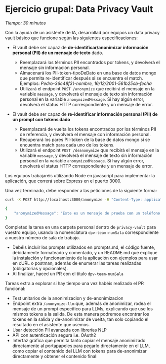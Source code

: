 # Ejercicio grupal: Data Privacy Vault

_Tiempo: 30 minutos_

Con la ayuda de un asistente de IA, desarrollad por equipos un data privacy vault básico que funcione según las siguientes especificaciones:
- El vault debe ser capaz de **de-identificar/anonimizar información personal (PII) de un mensaje de texto** dado.
    - Reemplazará los términos PII encontrados por tokens, y devolverá el mensaje sin información personal.
    - Almacenará los PII-token-tipoDeDato en una base de datos mongo que permita re-identificar después si se encuentra el match. Ejemplos: _Pedro-36c48f31-nombre, 16/12/2001-561b25cb-fecha_
    - Utilizará el endpoint `POST /anonymize` que recibirá el mensaje en la variable `message`, y devolverá el mensaje de texto sin información personal en la variable `anonymizedMessage`. Si hay algún error, devolverá el status HTTP correspondiente y un mensaje de error.

- El vault debe ser capaz de **re-identificar información personal (PII) de un prompt con tokens dado**
    - Reemplazará de vuelta los tokens encontrados por los términos PII de referencia, y devolverá el mensaje con información personal.
    - Recuperará los pares PII-token de la base de datos mongo si se encuentra match para cada uno de los tokens.
    - Utilizará el endpoint `POST /deanonymize` que recibirá el mensaje en la variable `message`, y devolverá el mensaje de texto sin información personal en la variable `anonymizedMessage`. Si hay algún error, devolverá el status HTTP correspondiente y un mensaje de error.

Los equipos trabajaréis utilizando Node en javascript para implementar la aplicación, que correrá sobre Express en el puerto 3000.

Una vez terminado, debe responder a las peticiones de la siguiente forma:

```sh
curl -X POST http://localhost:3000/anonymize -H "Content-Type: application/json" -d '{"message":"Este es un mensaje de prueba con un teléfono 123-456-7890, un email ejemplo@dominio.com, un nombre Pedro, una fecha de nacimiento 16/12/2001 y un número de DNI español 53651397K."}'
```

```sh
{
    "anonymizedMessage": "Este es un mensaje de prueba con un teléfono af9cbdc2, un email cdd42026, un nombre 36c48f31, una fecha de nacimiento 561b25cb y un número de DNI español 2c37a5d4."
}
```

Completad la tarea en una carpeta personal dentro de `privacy-vault` para vuestro equipo, usando la nomenclatura `dpv-team-numSala` correspondiente a vuestro número de sala de trabajo.
- Debéis incluir los prompts utilizados en prompts.md, el código fuente, debidamente formateado y comentado, y un README.md que explique la instalación y funcionamiento de la aplicación con ejemplos para usar en cURL o postman, además de enumerar las tareas realizadas (obligatorias y opcionales).
- Al finalizar, haced un PR con el título `dpv-team-numSala`

Tareas extra a explorar si hay tiempo una vez habéis realizado el PR funcional:
- Test unitarios de la anonimizacion y de-anonimizacion
- Endpoint extra `/anonymize-llm` que, además de anonimizar, rodea el mensaje de un prompt específico para LLMs, explicando que use los mismos tokens a la salida. De esta manera podremos encontrar los tokens en la salida y de-anonimizar de vuelta, tan solo copiando el resultado en el asistente que usemos.
- Usar detección PII avanzada con librerías NLP
- API con autenticación segura i.e. OAuth2
- Interfaz gráfica que permita tanto copiar el mensaje anonimizado directamente al portapapeles para pegarlo directamente en el LLM, como copiar el contenido del LLM con tokens para de-anonimizar directamente y obtener el contenido final



